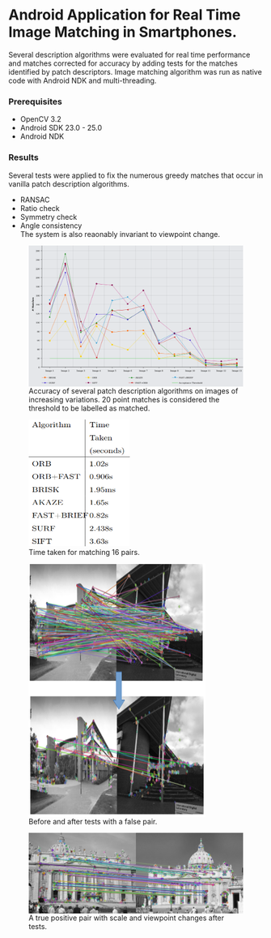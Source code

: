 # Android Application for Real Time Image Matching in Smartphones.
Several description algorithms were evaluated for real time performance and matches corrected for accuracy by adding tests for the matches identified by patch descriptors. 
Image matching algorithm was run as native code with Android NDK and multi-threading. 


### Prerequisites
- OpenCV 3.2
- Android SDK 23.0 - 25.0
- Android NDK 

### Results
Several tests were applied to fix the numerous greedy matches that occur in vanilla patch description algorithms. 
- RANSAC
- Ratio check
- Symmetry check
- Angle consistency <br>
The system is also reaonably invariant to viewpoint change. <br>
<figure>
  <img src="images/performance.png" alt="Algorithms comparison" align="center">
  <figcaption>Accuracy of several patch description algorithms on images of increasing variations. 20 point matches is considered the threshold to be labelled as matched.
</figcaption>
</figure>  
<figure>
  <img src="images/time.png" alt="Time taken" width="200" height="250">
  <figcaption>Time taken for matching 16 pairs.</figcaption>
</figure> 
<figure>
  <img src="images/filter.png" alt="Before and after adding tests" width="350" height="500" align="center">
  <figcaption>Before and after tests with a false pair.</figcaption>
</figure> 
<figure>
  <img src="images/true.png" alt="A true pair" align="center">
  <figcaption>A true positive pair with scale and viewpoint changes after tests.</figcaption>
</figure> 


